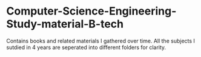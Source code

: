 # Computer-Science-Engineering-Study-material-B-tech
Contains books and related materials I gathered over time. All the subjects I sutdied in 4 years are seperated into different folders for clarity.
